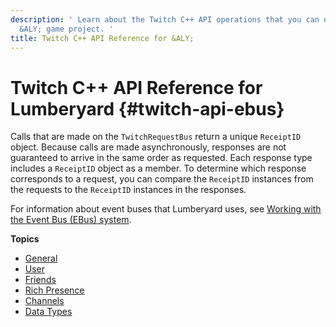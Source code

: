 ```yaml
---
description: ' Learn about the Twitch C++ API operations that you can use for your
  &ALY; game project. '
title: Twitch C++ API Reference for &ALY;
---
```

# Twitch C\+\+ API Reference for Lumberyard {#twitch-api-ebus}

Calls that are made on the `TwitchRequestBus` return a unique `ReceiptID` object\. Because calls are made asynchronously, responses are not guaranteed to arrive in the same order as requested\. Each response type includes a `ReceiptID` object as a member\. To determine which response corresponds to a request, you can compare the `ReceiptID` instances from the requests to the `ReceiptID` instances in the responses\.

For information about event buses that Lumberyard uses, see [Working with the Event Bus \(EBus\) system](/docs/userguide/programming/ebus/intro.md)\.

**Topics**
+ [General](/docs/userguide/gems/twitch/ebus-general.md)
+ [User](/docs/userguide/gems/twitch/ebus-user.md)
+ [Friends](/docs/userguide/gems/twitch/ebus-friends.md)
+ [Rich Presence](/docs/userguide/gems/twitch/ebus-rich-presence.md)
+ [Channels](/docs/userguide/gems/twitch/ebus-channels.md)
+ [Data Types](/docs/userguide/gems/twitch/ebus-data-elements.md)